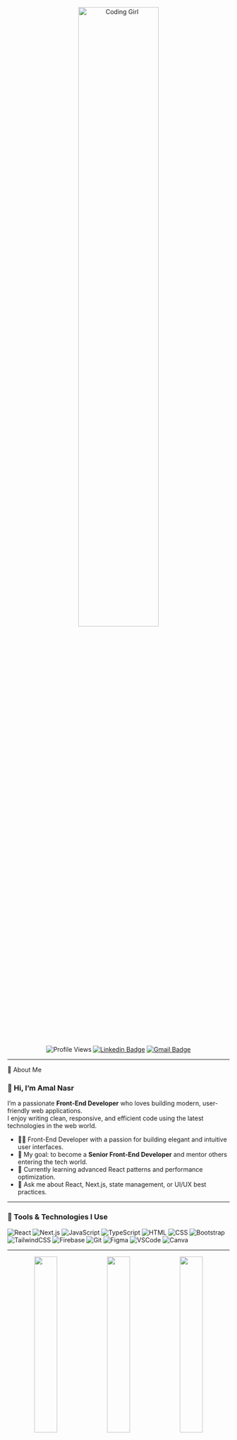 <div align="center" width="50">

<img src="https://media.giphy.com/media/qgQUggAC3Pfv687qPC/giphy.gif" alt="Coding Girl" width="60%"/> <br>

<div align="center">

![Profile Views](https://komarev.com/ghpvc/?username=AmalNasr&style=flat&color=ff69b4&label=PROFILE+VIEWS)
[![Linkedin Badge](https://img.shields.io/badge/-Amal%20Nasr-blue?style=flat&logo=Linkedin&logoColor=white)](https://www.linkedin.com/in/amalnasr/)
[![Gmail Badge](https://img.shields.io/badge/-amal.nasr.1421@gmail.com-c14438?style=flat&logo=Gmail&logoColor=white)](mailto:amal.nasr.1421@gmail.com)

</div>

</div>

<hr>

💫 About Me

### 👋 Hi, I’m Amal Nasr  
I’m a passionate **Front-End Developer** who loves building modern, user-friendly web applications.  
I enjoy writing clean, responsive, and efficient code using the latest technologies in the web world.  

- 👩‍💻 Front-End Developer with a passion for building elegant and intuitive user interfaces. 
- 🎯 My goal: to become a **Senior Front-End Developer** and mentor others entering the tech world.  
- 🌱 Currently learning advanced React patterns and performance optimization.
- 💬 Ask me about React, Next.js, state management, or UI/UX best practices.

<hr>

### 🚀 Tools & Technologies I Use

![React](https://img.shields.io/badge/React-%2320232a.svg?style=flat&logo=react&logoColor=%2361DAFB)
![Next.js](https://img.shields.io/badge/Next.js-black?style=flat&logo=next.js&logoColor=white)
![JavaScript](https://img.shields.io/badge/JavaScript-F7DF1E?style=flat&logo=javascript&logoColor=black)
![TypeScript](https://img.shields.io/badge/TypeScript-007ACC?style=flat&logo=typescript&logoColor=white)
![HTML](https://img.shields.io/badge/HTML5-E34F26?style=flat&logo=html5&logoColor=white)
![CSS](https://img.shields.io/badge/CSS3-1572B6?style=flat&logo=css3&logoColor=white)
![Bootstrap](https://img.shields.io/badge/Bootstrap-563D7C?style=flat&logo=bootstrap&logoColor=white)
![TailwindCSS](https://img.shields.io/badge/TailwindCSS-38B2AC?style=flat&logo=tailwind-css&logoColor=white)
![Firebase](https://img.shields.io/badge/firebase-ffca28?style=flat&logo=firebase&logoColor=black)
![Git](https://img.shields.io/badge/Git-E44C30?style=flat&logo=git&logoColor=white)
![Figma](https://img.shields.io/badge/Figma-F24E1E?style=flat&logo=figma&logoColor=white)
![VSCode](https://img.shields.io/badge/VS%20Code-0078D4?style=flat&logo=visual-studio-code&logoColor=white)
![Canva](https://img.shields.io/badge/Canva-00C4CC?style=flat&logo=canva&logoColor=white)
<hr>

<div align="center">

  <!-- 🩵 Amal's GitHub Stats -->
  <img src="https://github-readme-stats.vercel.app/api?username=AmalZeinhom&show_icons=true&theme=tokyonight" width="32%">
  <img src="https://github-readme-stats.vercel.app/api/top-langs/?username=AmalZeinhom&layout=compact&theme=tokyonight" width="32%">
  <img src="https://github-readme-streak-stats.herokuapp.com/?user=AmalZeinhom&theme=tokyonight" width="32%">

  <details>
    <summary>📊 More Stats</summary>
    <br>
    <img src="https://github-profile-summary-cards.vercel.app/api/cards/profile-details?username=AmalZeinhom&theme=tokyonight" width="90%">
  </details>

</div>

<br>

<div align="center">
  <img src="https://raw.githubusercontent.com/Tarikul-Islam-Anik/Animated-Fluent-Emojis/master/Emojis/Objects/Laptop.png" width="10%" />
  <img src="https://raw.githubusercontent.com/Tarikul-Islam-Anik/Animated-Fluent-Emojis/master/Emojis/Smilies/Star-Struck.png" width="10%" />
  <img src="https://raw.githubusercontent.com/Tarikul-Islam-Anik/Animated-Fluent-Emojis/master/Emojis/Smilies/Smiling%20Face%20with%20Sunglasses.png" width="10%" />
  <br>
  <h4>“Design. Develop. Deliver.”</h4>
</div>
